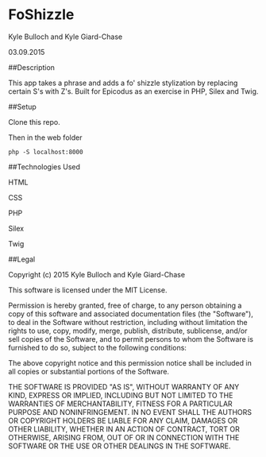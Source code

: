 # FoShizzle

Kyle Bulloch and Kyle Giard-Chase

03.09.2015

##Description

This app takes a phrase and adds a fo' shizzle stylization by replacing certain S's with Z's.  Built for Epicodus as an exercise in PHP, Silex and Twig.

##Setup

Clone this repo.

Then in the web folder
```
php -S localhost:8000
```

##Technologies Used

HTML

CSS

PHP

Silex

Twig


##Legal

Copyright (c) 2015 Kyle Bulloch and Kyle Giard-Chase

This software is licensed under the MIT License.

Permission is hereby granted, free of charge, to any person obtaining a copy of this software and associated documentation files (the "Software"), to deal in the Software without restriction, including without limitation the rights to use, copy, modify, merge, publish, distribute, sublicense, and/or sell copies of the Software, and to permit persons to whom the Software is furnished to do so, subject to the following conditions:

The above copyright notice and this permission notice shall be included in all copies or substantial portions of the Software.

THE SOFTWARE IS PROVIDED "AS IS", WITHOUT WARRANTY OF ANY KIND, EXPRESS OR IMPLIED, INCLUDING BUT NOT LIMITED TO THE WARRANTIES OF MERCHANTABILITY, FITNESS FOR A PARTICULAR PURPOSE AND NONINFRINGEMENT. IN NO EVENT SHALL THE AUTHORS OR COPYRIGHT HOLDERS BE LIABLE FOR ANY CLAIM, DAMAGES OR OTHER LIABILITY, WHETHER IN AN ACTION OF CONTRACT, TORT OR OTHERWISE, ARISING FROM, OUT OF OR IN CONNECTION WITH THE SOFTWARE OR THE USE OR OTHER DEALINGS IN THE SOFTWARE.
